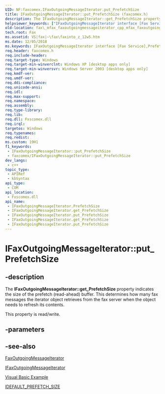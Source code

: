 ```yaml
---
UID: NF:faxcomex.IFaxOutgoingMessageIterator.put_PrefetchSize
title: IFaxOutgoingMessageIterator::put_PrefetchSize (faxcomex.h)
description: The IFaxOutgoingMessageIterator::get_PrefetchSize property indicates the size of the prefetch (read-ahead) buffer. This determines how many fax messages the iterator object retrieves from the fax server when the object needs to refresh its contents.
helpviewer_keywords: ["IFaxOutgoingMessageIterator interface [Fax Service]","PrefetchSize property","IFaxOutgoingMessageIterator.PrefetchSize","IFaxOutgoingMessageIterator.get_PrefetchSize","IFaxOutgoingMessageIterator.put_PrefetchSize","IFaxOutgoingMessageIterator::PrefetchSize","IFaxOutgoingMessageIterator::get_PrefetchSize","IFaxOutgoingMessageIterator::put_PrefetchSize","PrefetchSize property [Fax Service]","PrefetchSize property [Fax Service]","IFaxOutgoingMessageIterator interface","_mfax_faxoutgoingmessageiterator.prefetchsize","fax._mfax_faxoutgoingmessageiterator_cpp_mfax_faxoutgoingmessageiterator_prefetchsize_cpp","fax._mfax_faxoutgoingmessageiterator_prefetchsize","faxcomex/IFaxOutgoingMessageIterator::PrefetchSize","faxcomex/IFaxOutgoingMessageIterator::get_PrefetchSize","faxcomex/IFaxOutgoingMessageIterator::put_PrefetchSize","lDEFAULT_PREFETCH_SIZE","put_PrefetchSize"]
old-location: fax\_mfax_faxoutgoingmessageiterator_cpp_mfax_faxoutgoingmessageiterator_prefetchsize_cpp.htm
tech.root: Fax
ms.assetid: VS|fax|~\fax\faxinto_z_12w5.htm
ms.date: 12/05/2018
ms.keywords: IFaxOutgoingMessageIterator interface [Fax Service],PrefetchSize property, IFaxOutgoingMessageIterator.PrefetchSize, IFaxOutgoingMessageIterator.get_PrefetchSize, IFaxOutgoingMessageIterator.put_PrefetchSize, IFaxOutgoingMessageIterator::PrefetchSize, IFaxOutgoingMessageIterator::get_PrefetchSize, IFaxOutgoingMessageIterator::put_PrefetchSize, PrefetchSize property [Fax Service], PrefetchSize property [Fax Service],IFaxOutgoingMessageIterator interface, _mfax_faxoutgoingmessageiterator.prefetchsize, fax._mfax_faxoutgoingmessageiterator_cpp_mfax_faxoutgoingmessageiterator_prefetchsize_cpp, fax._mfax_faxoutgoingmessageiterator_prefetchsize, faxcomex/IFaxOutgoingMessageIterator::PrefetchSize, faxcomex/IFaxOutgoingMessageIterator::get_PrefetchSize, faxcomex/IFaxOutgoingMessageIterator::put_PrefetchSize, lDEFAULT_PREFETCH_SIZE, put_PrefetchSize
req.header: faxcomex.h
req.include-header: 
req.target-type: Windows
req.target-min-winverclnt: Windows XP [desktop apps only]
req.target-min-winversvr: Windows Server 2003 [desktop apps only]
req.kmdf-ver: 
req.umdf-ver: 
req.ddi-compliance: 
req.unicode-ansi: 
req.idl: 
req.max-support: 
req.namespace: 
req.assembly: 
req.type-library: 
req.lib: 
req.dll: Fxscomex.dll
req.irql: 
targetos: Windows
req.typenames: 
req.redist: 
ms.custom: 19H1
f1_keywords:
 - IFaxOutgoingMessageIterator::put_PrefetchSize
 - faxcomex/IFaxOutgoingMessageIterator::put_PrefetchSize
dev_langs:
 - c++
topic_type:
 - APIRef
 - kbSyntax
api_type:
 - COM
api_location:
 - Fxscomex.dll
api_name:
 - IFaxOutgoingMessageIterator.PrefetchSize
 - IFaxOutgoingMessageIterator.get_PrefetchSize
 - IFaxOutgoingMessageIterator.put_PrefetchSize
 - IFaxOutgoingMessageIterator.get_PrefetchSize
 - IFaxOutgoingMessageIterator.put_PrefetchSize
---
```


# IFaxOutgoingMessageIterator::put_PrefetchSize


## -description

The <b>IFaxOutgoingMessageIterator::get_PrefetchSize</b> property indicates the size of the prefetch (read-ahead) buffer. This determines how many fax messages the iterator object retrieves from the fax server when the object needs to refresh its contents.

This property is read/write.

## -parameters

## -see-also

<a href="https://docs.microsoft.com/previous-versions/windows/desktop/fax/-mfax-faxoutgoingmessageiterator">FaxOutgoingMessageIterator</a>



<a href="https://docs.microsoft.com/previous-versions/windows/desktop/api/faxcomex/nn-faxcomex-ifaxoutgoingmessageiterator">IFaxOutgoingMessageIterator</a>



<a href="https://docs.microsoft.com/previous-versions/windows/desktop/fax/-mfax-opening-a-fax-from-the-outgoing-archive">Visual Basic Example</a>



<a href="https://docs.microsoft.com/previous-versions/windows/desktop/fax/-mfax-ldefault-prefetch-size">lDEFAULT_PREFETCH_SIZE</a>

